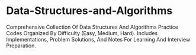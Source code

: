 # Data-Structures-and-Algorithms
Comprehensive Collection Of Data Structures And Algorithms Practice Codes Organized By Difficulty (Easy, Medium, Hard). Includes Implementations, Problem Solutions, And Notes For Learning And Interview Preparation.
